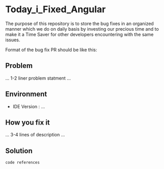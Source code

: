 # Today_i_Fixed_Angular
The purpose of this repository is to store the bug fixes in an organized manner which we do on daily basis by investing our precious time and to make it a Time Saver for other developers encountering with the same issues.

Format of the bug fix PR should be like this:

## Problem
...  1-2 liner problem statment  ...

## Environment
- IDE Version : ...

## How you fix it
...  3-4 lines of description  ...

## Solution
```code references```
